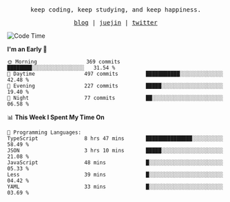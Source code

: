 <p align="center">
  <samp>
    <span>keep coding, keep studying, and keep happiness.</span>
  </samp>
</p>

<p align="center">
  <samp>
    <a href="https://deweyou.me">blog</a>  |
    <a href="https://juejin.cn/user/4309700183594366">juejin</a> |
    <a href="https://twitter.com/ouduidui">twitter</a>
  </samp>
</p>

<!--START_SECTION:waka-->
![Code Time](http://img.shields.io/badge/Code%20Time-5%2C407%20hrs-blue)

**I'm an Early 🐤** 

```text
🌞 Morning                369 commits         ████████░░░░░░░░░░░░░░░░░   31.54 % 
🌆 Daytime                497 commits         ███████████░░░░░░░░░░░░░░   42.48 % 
🌃 Evening                227 commits         █████░░░░░░░░░░░░░░░░░░░░   19.40 % 
🌙 Night                  77 commits          ██░░░░░░░░░░░░░░░░░░░░░░░   06.58 % 
```


📊 **This Week I Spent My Time On** 

```text
💬 Programming Languages: 
TypeScript               8 hrs 47 mins       ███████████████░░░░░░░░░░   58.49 % 
JSON                     3 hrs 10 mins       █████░░░░░░░░░░░░░░░░░░░░   21.08 % 
JavaScript               48 mins             █░░░░░░░░░░░░░░░░░░░░░░░░   05.33 % 
Less                     39 mins             █░░░░░░░░░░░░░░░░░░░░░░░░   04.42 % 
YAML                     33 mins             █░░░░░░░░░░░░░░░░░░░░░░░░   03.69 % 
```


<!--END_SECTION:waka-->
